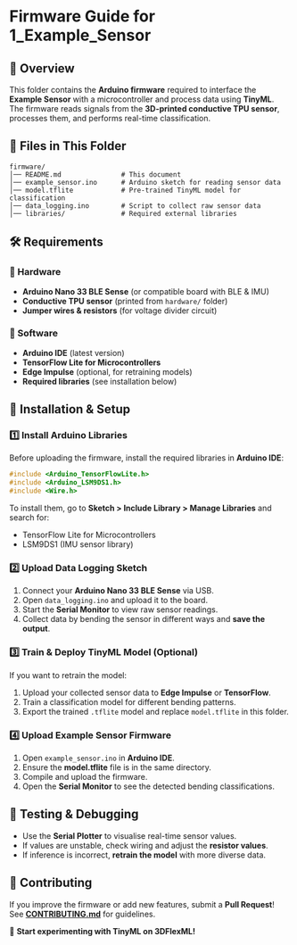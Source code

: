 # Firmware Guide for 1_Example_Sensor

## 📌 Overview
This folder contains the **Arduino firmware** required to interface the **Example Sensor** with a microcontroller and process data using **TinyML**. The firmware reads signals from the **3D-printed conductive TPU sensor**, processes them, and performs real-time classification.

## 📂 Files in This Folder
```
firmware/
│── README.md               # This document
│── example_sensor.ino      # Arduino sketch for reading sensor data
│── model.tflite            # Pre-trained TinyML model for classification
│── data_logging.ino        # Script to collect raw sensor data
│── libraries/              # Required external libraries
```

## 🛠️ Requirements
### 🔹 Hardware
- **Arduino Nano 33 BLE Sense** (or compatible board with BLE & IMU)
- **Conductive TPU sensor** (printed from `hardware/` folder)
- **Jumper wires & resistors** (for voltage divider circuit)

### 🔹 Software
- **Arduino IDE** (latest version)
- **TensorFlow Lite for Microcontrollers**
- **Edge Impulse** (optional, for retraining models)
- **Required libraries** (see installation below)

## 🔧 Installation & Setup
### 1️⃣ Install Arduino Libraries
Before uploading the firmware, install the required libraries in **Arduino IDE**:
```cpp
#include <Arduino_TensorFlowLite.h>
#include <Arduino_LSM9DS1.h>
#include <Wire.h>
```
To install them, go to **Sketch > Include Library > Manage Libraries** and search for:
- TensorFlow Lite for Microcontrollers
- LSM9DS1 (IMU sensor library)

### 2️⃣ Upload Data Logging Sketch
1. Connect your **Arduino Nano 33 BLE Sense** via USB.
2. Open `data_logging.ino` and upload it to the board.
3. Start the **Serial Monitor** to view raw sensor readings.
4. Collect data by bending the sensor in different ways and **save the output**.

### 3️⃣ Train & Deploy TinyML Model (Optional)
If you want to retrain the model:
1. Upload your collected sensor data to **Edge Impulse** or **TensorFlow**.
2. Train a classification model for different bending patterns.
3. Export the trained `.tflite` model and replace `model.tflite` in this folder.

### 4️⃣ Upload Example Sensor Firmware
1. Open `example_sensor.ino` in **Arduino IDE**.
2. Ensure the **model.tflite** file is in the same directory.
3. Compile and upload the firmware.
4. Open the **Serial Monitor** to see the detected bending classifications.

## 🧪 Testing & Debugging
- Use the **Serial Plotter** to visualise real-time sensor values.
- If values are unstable, check wiring and adjust the **resistor values**.
- If inference is incorrect, **retrain the model** with more diverse data.

## 📢 Contributing
If you improve the firmware or add new features, submit a **Pull Request**! See **[CONTRIBUTING.md](../../CONTRIBUTING.md)** for guidelines.

🚀 **Start experimenting with TinyML on 3DFlexML!**

